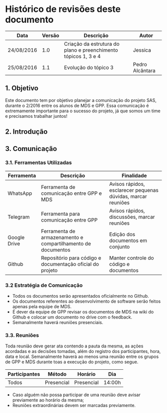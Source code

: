 # Histórico de revisões deste documento

|Data|Versão|Descrição|Autor|
|----|------|---------|-------|
| 24/08/2016| 1.0| Criação da estrutura do plano e preenchimento tópicos 1, 3 e 4| Jessica|
| 25/08/2016| 1.1| Evolução do tópico 3| Pedro Alcântara|

## 1. Objetivo
Este documento tem por objetivo planejar a comunicação do projeto SAS, durante o 2/2016 entre os alunos de MDS e GPP. Essa comunicação é extremamente importante para o sucesso do projeto, já que somos um time e precisamos trabalhar juntos!

## 2. Introdução

## 3. Comunicação
### 3.1. Ferramentas Utilizadas

|Ferramenta |Descrição |Finalidade|
|---|---|---|
|WhatsApp |Ferramenta de comunicação entre GPP e MDS | Avisos rápidos, esclarecer pequenas dúvidas, marcar reuniões |
|Telegram |Ferramenta para comunicação entre GPP | Avisos rápidos, discussões, marcar reuniões |
|Google Drive |Ferramenta de armazenamento e compartilhamento de documentos | Edição dos documentos em conjunto |
|Github |Repositório para código e documentação oficial do projeto | Manter controle do código e documentos |

### 3.2 Estratégia de Comunicação
* Todos os documentos serão apresentados oficialmente no Github.
* Os documentos referentes ao desenvolvimento de software serão feitos apenas pela equipe de MDS.
* É dever da equipe de GPP revisar os documentos de MDS na wiki do Github e colocar um documento no drive com o feedback.
* Semanalmente haverá reuniões presenciais.
 
### 3.3. Reuniões
Toda reunião deve gerar ata contendo a pauta da mesma, as ações acordadas e as decisões tomadas, além do registro dos participantes, hora, data e local.
Semanalmente haverá ao menos uma reunião entre os grupos de GPP e MDS durante toas a execução do projeto, como segue.

|Participantes|Método|Horário|Dia|
|---|---|---|---|
|Todos|Presencial|Presencial|14:00h|Sábado|

* Caso alguém não possa participar de uma reunião deve avisar previamente ao horário da mesma;
* Reuniões extraordinárias devem ser marcadas previamente.
